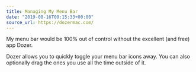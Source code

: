 ```yaml
---
title: Managing My Menu Bar
date: "2019-08-16T00:15:33+00:00"
source_url: https://dozermac.com/
---
```


My menu bar would be 100% out of control without the excellent (and free) app Dozer.

<!--more-->

Dozer allows you to quickly toggle your menu bar icons away. You can also optionally drag the ones you use all the time outside of it.
